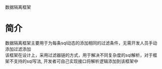 数据隔离框架
# 简介
数据隔离框架主要用于为每条sql动态的添加相同的过滤条件，无需开发人员手动添加过滤添加  
该框架在设计上，采用过滤器链的方式，用于解决不同复杂度的sql解析，对于框架不支持的sql写法,
开发者可自己实现接口将解析逻辑添加到该框架中